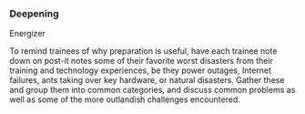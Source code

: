 ### Deepening

Energizer

To remind trainees of why preparation is useful, have each trainee note down on post-it notes some of their favorite worst disasters from their training and technology experiences, be they power outages, Internet failures, ants taking over key hardware, or natural disasters.  Gather these and group them into common categories, and discuss common problems as well as some of the more outlandish challenges encountered.